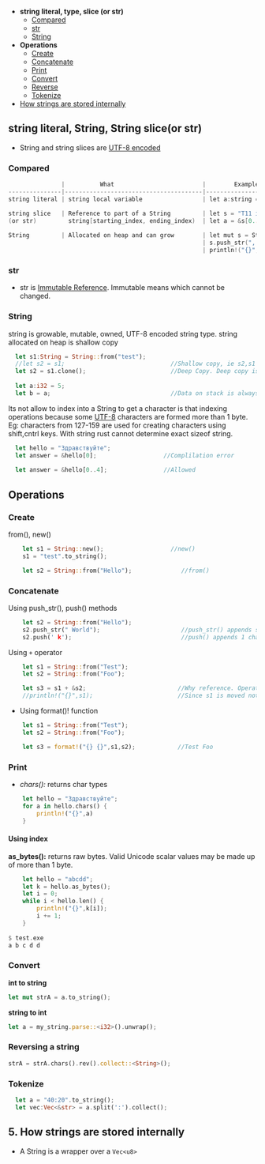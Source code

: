- **string literal, type, slice (or str)**
  - [Compared](#vs)
  - [str](#s1)
  - [String](#s2)
- **Operations**
  - [Create](#cre)
  - [Concatenate](#con)
  - [Print](#print)
  - [Convert](#convert)
  - [Reverse](#reverse)
  - [Tokenize](#t)
- [How strings are stored internally](#internal)


<a name=lts></a>
## string literal, String, String slice(or str)
- String and string slices are [UTF-8 encoded](/Languages/Programming_Languages/C/Character_Sets/)

<a name=vs></a>
### Compared
```c
               |          What                         |        Example                 |   Stored on  |
---------------|---------------------------------------|--------------------------------|--------------|--
string literal | string local variable                 | let a:string = "test";         |   Stack     

string slice   | Reference to part of a String         | let s = "T11 is Consistency";  |
(or str)         string[starting_index, ending_index)  | let a = &s[0..3];  //T11
                 
String         | Allocated on heap and can grow        | let mut s = String::from("he");
                                                       | s.push_str(", world!");
                                                       | println!("{}", s);                 
```
<a name=s1></a>
### str
- str is [Immutable Reference](/Languages/Programming_Languages/Rust). Immutable means which cannot be changed.

<a name=s2></a>
### String
string is growable, mutable, owned, UTF-8 encoded string type. string allocated on heap is shallow copy
```rs
  let s1:String = String::from("test");
  //let s2 = s1;                              //Shallow copy, ie s2,s1 both point to same memory. COMPLIER ERROR
  let s2 = s1.clone();                        //Deep Copy. Deep copy is costly operation.
  
  let a:i32 = 5;
  let b = a;                                  //Data on stack is always deep copied
```
Its not allow to index into a String to get a character is that indexing operations because some [UTF-8](/Languages/Programming_Languages/C/Character_Sets/) characters are formed more than 1 byte. Eg: characters from 127-159 are used for creating characters using shift,cntrl keys. With string rust cannot determine exact sizeof string.
```rust
  let hello = "Здравствуйте";                 
  let answer = &hello[0];                   //Complilation error
  
  let answer = &hello[0..4];                //Allowed
```

## Operations
<a name=cre></a>
### Create
from(), new()
```rs
    let s1 = String::new();                   //new()
    s1 = "test".to_string();

    let s2 = String::from("Hello");              //from()
```

<a name=con></a>
### Concatenate
Using push_str(), push() methods
```rs
    let s2 = String::from("Hello");
    s2.push_str(" World");                       //push_str() appends string.
    s2.push(' k');                               //push() appends 1 character
```
Using `+` operator
```rs
    let s1 = String::from("Test");
    let s2 = String::from("Foo");

    let s3 = s1 + &s2;                          //Why reference. Operator + uses add method `fn add(self, s: &str) -> String {..}`
    //println!("{}",s1);                        //Since s1 is moved not copied
```
  - Using format()! function
```rust
    let s1 = String::from("Test");
    let s2 = String::from("Foo");

    let s3 = format!("{} {}",s1,s2);            //Test Foo  
```

<a name=print></a>
### Print
- _chars():_ returns char types
```rs
    let hello = "Здравствуйте";
    for a in hello.chars() {
        println!("{}",a)
    }
```
#### Using index
**as_bytes():** returns raw bytes. Valid Unicode scalar values may be made up of more than 1 byte.
```rs
    let hello = "abcdd";
    let k = hello.as_bytes();
    let i = 0;
    while i < hello.len() {
        println!("{}",k[i]);
        i += 1;
    }
    
$ test.exe
a b c d d
```

<a name=convert></a>
### Convert
**int to string**
```rs
let mut strA = a.to_string();
```
**string to int**
```rust
let a = my_string.parse::<i32>().unwrap();
```

<a name=rev></a>
### Reversing a string
```rs
strA = strA.chars().rev().collect::<String>();
```

<a name=t></a>
### Tokenize
```rs
  let a = "40:20".to_string();
  let vec:Vec<&str> = a.split(':').collect();
```

<a name=internal></a>
## 5. How strings are stored internally
- A String is a wrapper over a `Vec<u8>`
